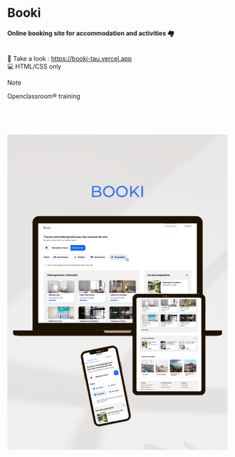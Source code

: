 # Booki
#### Online booking site for accommodation and activities 🏘<br><br>
👀 Take a look : https://booki-tau.vercel.app
<br>
💻 HTML/CSS only
> [!NOTE]
Openclassroom® training

<br><br><br>

![alt text](/images/Booki-MockUp.png)
